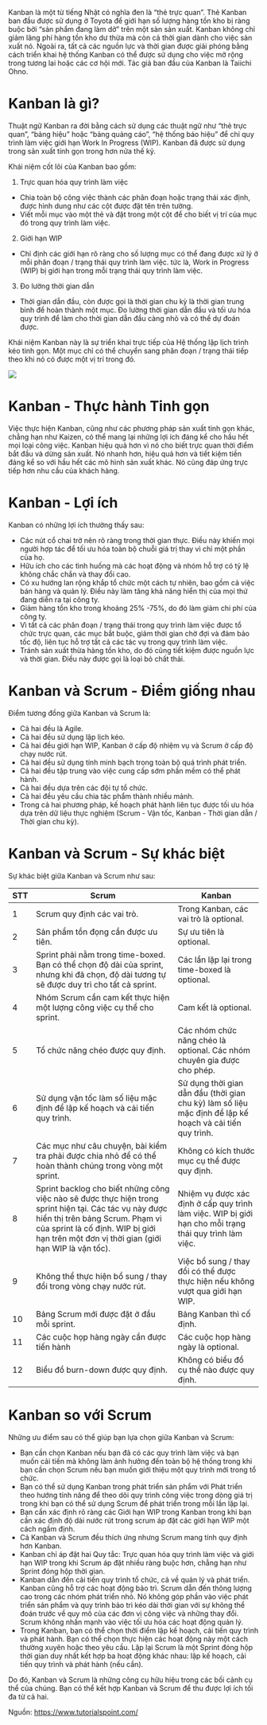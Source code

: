 Kanban là một từ tiếng Nhật có nghĩa đen là “thẻ trực quan”. Thẻ Kanban ban đầu được sử dụng ở Toyota để giới hạn số lượng hàng tồn kho bị ràng buộc bởi “sản phẩm đang làm dở” trên một sàn sản xuất. Kanban không chỉ giảm lãng phí hàng tồn kho dư thừa mà còn cả thời gian dành cho việc sản xuất nó. Ngoài ra, tất cả các nguồn lực và thời gian được giải phóng bằng cách triển khai hệ thống Kanban có thể được sử dụng cho việc mở rộng trong tương lai hoặc các cơ hội mới. Tác giả ban đầu của Kanban là Taiichi Ohno.

# Kanban là gì?
Thuật ngữ Kanban ra đời bằng cách sử dụng các thuật ngữ như “thẻ trực quan”, “bảng hiệu” hoặc “bảng quảng cáo”, “hệ thống báo hiệu” để chỉ quy trình làm việc giới hạn Work In Progress (WIP). Kanban đã được sử dụng trong sản xuất tinh gọn trong hơn nửa thế kỷ.

Khái niệm cốt lõi của Kanban bao gồm:

1. Trực quan hóa quy trình làm việc
* Chia toàn bộ công việc thành các phân đoạn hoặc trạng thái xác định, được hình dung như các cột được đặt tên trên tường.
* Viết mỗi mục vào một thẻ và đặt trong một cột để cho biết vị trí của mục đó trong quy trình làm việc.
2. Giới hạn WIP
* Chỉ định các giới hạn rõ ràng cho số lượng mục có thể đang được xử lý ở mỗi phân đoạn / trạng thái quy trình làm việc. tức là, Work in Progress (WIP) bị giới hạn trong mỗi trạng thái quy trình làm việc.
3. Đo lường thời gian dẫn
* Thời gian dẫn đầu, còn được gọi là thời gian chu kỳ là thời gian trung bình để hoàn thành một mục. Đo lường thời gian dẫn đầu và tối ưu hóa quy trình để làm cho thời gian dẫn đầu càng nhỏ và có thể dự đoán được.

Khái niệm Kanban này là sự triển khai trực tiếp của Hệ thống lập lịch trình kéo tinh gọn. Một mục chỉ có thể chuyển sang phân đoạn / trạng thái tiếp theo khi nó có được một vị trí trong đó.

![](https://images.viblo.asia/66bfc70e-6861-48b9-b112-1dc345e52b06.jpg)

# Kanban - Thực hành Tinh gọn
Việc thực hiện Kanban, cũng như các phương pháp sản xuất tinh gọn khác, chẳng hạn như Kaizen, có thể mang lại những lợi ích đáng kể cho hầu hết mọi loại công việc. Kanban hiệu quả hơn vì nó cho biết trực quan thời điểm bắt đầu và dừng sản xuất. Nó nhanh hơn, hiệu quả hơn và tiết kiệm tiền đáng kể so với hầu hết các mô hình sản xuất khác. Nó cũng đáp ứng trực tiếp hơn nhu cầu của khách hàng.

# Kanban - Lợi ích
Kanban có những lợi ích thường thấy sau:

* Các nút cổ chai trở nên rõ ràng trong thời gian thực. Điều này khiến mọi người hợp tác để tối ưu hóa toàn bộ chuỗi giá trị thay vì chỉ một phần của họ.
* Hữu ích cho các tình huống mà các hoạt động và nhóm hỗ trợ có tỷ lệ không chắc chắn và thay đổi cao.
* Có xu hướng lan rộng khắp tổ chức một cách tự nhiên, bao gồm cả việc bán hàng và quản lý. Điều này làm tăng khả năng hiển thị của mọi thứ đang diễn ra tại công ty.
* Giảm hàng tồn kho trong khoảng 25% -75%, do đó làm giảm chi phí của công ty.
* Vì tất cả các phân đoạn / trạng thái trong quy trình làm việc được tổ chức trực quan, các mục bắt buộc, giảm thời gian chờ đợi và đảm bảo tốc độ, liên tục hỗ trợ tất cả các tác vụ trong quy trình làm việc.
* Tránh sản xuất thừa hàng tồn kho, do đó cũng tiết kiệm được nguồn lực và thời gian. Điều này được gọi là loại bỏ chất thải.

# Kanban và Scrum - Điểm giống nhau
Điểm tương đồng giữa Kanban và Scrum là:

* Cả hai đều là Agile.
* Cả hai đều sử dụng lập lịch kéo.
* Cả hai đều giới hạn WIP, Kanban ở cấp độ nhiệm vụ và Scrum ở cấp độ chạy nước rút.
* Cả hai đều sử dụng tính minh bạch trong toàn bộ quá trình phát triển.
* Cả hai đều tập trung vào việc cung cấp sớm phần mềm có thể phát hành.
* Cả hai đều dựa trên các đội tự tổ chức.
* Cả hai đều yêu cầu chia tác phẩm thành nhiều mảnh.
* Trong cả hai phương pháp, kế hoạch phát hành liên tục được tối ưu hóa dựa trên dữ liệu thực nghiệm (Scrum - Vận tốc, Kanban - Thời gian dẫn / Thời gian chu kỳ).

# Kanban và Scrum - Sự khác biệt
Sự khác biệt giữa Kanban và Scrum như sau:


| STT | Scrum | Kanban |
| -------- | -------- | -------- |
| 1     | Scrum quy định các vai trò.     | Trong Kanban, các vai trò là optional.     |
| 2     | Sản phẩm tồn đọng cần được ưu tiên.     | Sự ưu tiên là optional.     |
| 3     | Sprint phải nằm trong time-boxed. Bạn có thể chọn độ dài của sprint, nhưng khi đã chọn, độ dài tương tự sẽ được duy trì cho tất cả sprint.    | Các lần lặp lại trong time-boxed là optional.       |
| 4     | Nhóm Scrum cần cam kết thực hiện một lượng công việc cụ thể cho sprint.     | Cam kết là optional.     |
| 5     | Tổ chức năng chéo được quy định.     | Các nhóm chức năng chéo là optional. Các nhóm chuyên gia được cho phép.     |
| 6     | Sử dụng vận tốc làm số liệu mặc định để lập kế hoạch và cải tiến quy trình.     | Sử dụng thời gian dẫn đầu (thời gian chu kỳ) làm số liệu mặc định để lập kế hoạch và cải tiến quy trình.     |
| 7     | Các mục như câu chuyện, bài kiểm tra phải được chia nhỏ để có thể hoàn thành chúng trong vòng một sprint.     | Không có kích thước mục cụ thể được quy định.     |
| 8     | Sprint backlog cho biết những công việc nào sẽ được thực hiện trong sprint hiện tại. Các tác vụ này được hiển thị trên bảng Scrum. Phạm vi của sprint là cố định. WIP bị giới hạn trên một đơn vị thời gian (giới hạn WIP là vận tốc).     | Nhiệm vụ được xác định ở cấp quy trình làm việc. WIP bị giới hạn cho mỗi trạng thái quy trình làm việc.     |
| 9     | Không thể thực hiện bổ sung / thay đổi trong vòng chạy nước rút.     | Việc bổ sung / thay đổi có thể được thực hiện nếu không vượt qua giới hạn WIP.     |
| 10     | Bảng Scrum mới được đặt ở đầu mỗi sprint.     | Bảng Kanban thì cố định.     |
| 11     | Các cuộc họp hàng ngày cần được tiến hành     | Các cuộc họp hàng ngày là optional.     |
| 12     | Biểu đồ burn-down được quy định.     | Không có biểu đồ cụ thể nào được quy định.     |

# Kanban so với Scrum
Những ưu điểm sau có thể giúp bạn lựa chọn giữa Kanban và Scrum:

* Bạn cần chọn Kanban nếu bạn đã có các quy trình làm việc và bạn muốn cải tiến mà không làm ảnh hưởng đến toàn bộ hệ thống trong khi bạn cần chọn Scrum nếu bạn muốn giới thiệu một quy trình mới trong tổ chức.
* Bạn có thể sử dụng Kanban trong phát triển sản phẩm với Phát triển theo hướng tính năng để theo dõi quy trình công việc trong dòng giá trị trong khi bạn có thể sử dụng Scrum để phát triển trong mỗi lần lặp lại.
* Bạn cần xác định rõ ràng các Giới hạn WIP trong Kanban trong khi bạn cần xác định độ dài nước rút trong scrum áp đặt các giới hạn WIP một cách ngầm định.
* Cả Kanban và Scrum đều thích ứng nhưng Scrum mang tính quy định hơn Kanban.
* Kanban chỉ áp đặt hai Quy tắc: Trực quan hóa quy trình làm việc và giới hạn WIP trong khi Scrum áp đặt nhiều ràng buộc hơn, chẳng hạn như Sprint đóng hộp thời gian.
* Kanban dẫn đến cải tiến quy trình tổ chức, cả về quản lý và phát triển. Kanban cũng hỗ trợ các hoạt động bảo trì. Scrum dẫn đến thông lượng cao trong các nhóm phát triển nhỏ. Nó không góp phần vào việc phát triển sản phẩm và quy trình bảo trì kéo dài thời gian với sự không thể đoán trước về quy mô của các đơn vị công việc và những thay đổi. Scrum không nhấn mạnh vào việc tối ưu hóa các hoạt động quản lý.
* Trong Kanban, bạn có thể chọn thời điểm lập kế hoạch, cải tiến quy trình và phát hành. Bạn có thể chọn thực hiện các hoạt động này một cách thường xuyên hoặc theo yêu cầu. Lặp lại Scrum là một Sprint đóng hộp thời gian duy nhất kết hợp ba hoạt động khác nhau: lập kế hoạch, cải tiến quy trình và phát hành (nếu cần).

Do đó, Kanban và Scrum là những công cụ hữu hiệu trong các bối cảnh cụ thể của chúng. Bạn có thể kết hợp Kanban và Scrum để thu được lợi ích tối đa từ cả hai.

Nguồn: https://www.tutorialspoint.com/